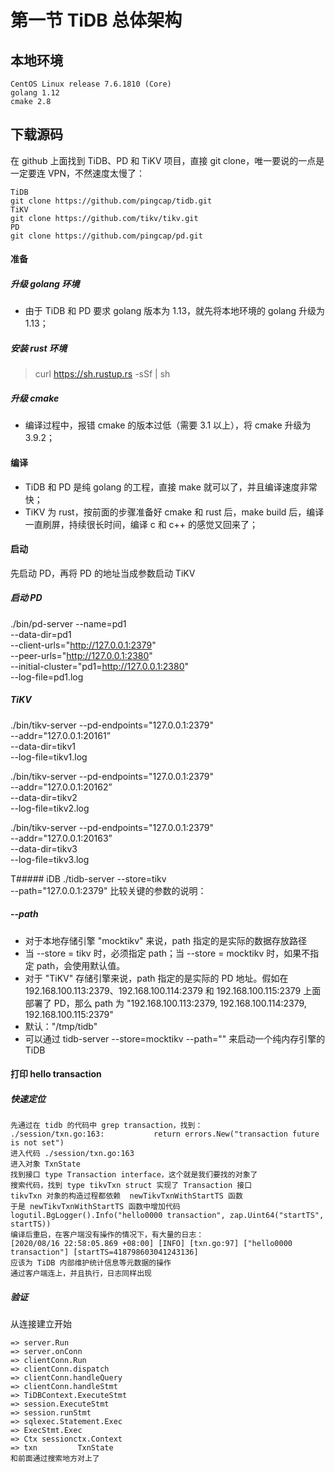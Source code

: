 # 第一节 TiDB 总体架构

## 本地环境
```
CentOS Linux release 7.6.1810 (Core)
golang 1.12
cmake 2.8
```

## 下载源码

在 github 上面找到 TiDB、PD 和 TiKV 项目，直接 git clone，唯一要说的一点是一定要连 VPN，不然速度太慢了：
```
TiDB
git clone https://github.com/pingcap/tidb.git
TiKV
git clone https://github.com/tikv/tikv.git
PD
git clone https://github.com/pingcap/pd.git
```

#### 准备
##### 升级 golang 环境
* 由于 TiDB 和 PD 要求 golang 版本为 1.13，就先将本地环境的 golang 升级为 1.13；
##### 安装 rust 环境
> curl https://sh.rustup.rs -sSf | sh
##### 升级 cmake
* 编译过程中，报错 cmake 的版本过低（需要 3.1 以上），将 cmake 升级为 3.9.2；

#### 编译 
* TiDB 和 PD 是纯 golang 的工程，直接 make 就可以了，并且编译速度非常快；
* TiKV 为 rust，按前面的步骤准备好 cmake 和 rust 后，make build 后，编译一直刷屏，持续很长时间，编译 c 和 c++ 的感觉又回来了；

#### 启动
先启动 PD，再将 PD 的地址当成参数启动 TiKV
##### 启动 PD
./bin/pd-server --name=pd1 \
                --data-dir=pd1 \
                --client-urls="http://127.0.0.1:2379" \
                --peer-urls="http://127.0.0.1:2380" \
                --initial-cluster="pd1=http://127.0.0.1:2380" \
                --log-file=pd1.log

##### TiKV
./bin/tikv-server --pd-endpoints="127.0.0.1:2379" \
                --addr="127.0.0.1:20161” \
                --data-dir=tikv1 \
                --log-file=tikv1.log

./bin/tikv-server --pd-endpoints="127.0.0.1:2379" \
                --addr="127.0.0.1:20162” \
                --data-dir=tikv2 \
                --log-file=tikv2.log

./bin/tikv-server --pd-endpoints="127.0.0.1:2379" \
                --addr="127.0.0.1:20163” \
                --data-dir=tikv3 \
                --log-file=tikv3.log

T##### iDB
./tidb-server --store=tikv \
                --path="127.0.0.1:2379"
比较关键的参数的说明：
##### --path
* 对于本地存储引擎 "mocktikv" 来说，path 指定的是实际的数据存放路径
* 当 --store = tikv 时，必须指定 path；当 --store = mocktikv 时，如果不指定 path，会使用默认值。
* 对于 "TiKV" 存储引擎来说，path 指定的是实际的 PD 地址。假如在 192.168.100.113:2379、192.168.100.114:2379 和 192.168.100.115:2379 上面部署了 PD，那么 path 为 "192.168.100.113:2379, 192.168.100.114:2379, 192.168.100.115:2379"
* 默认："/tmp/tidb"
* 可以通过 tidb-server --store=mocktikv --path="" 来启动一个纯内存引擎的 TiDB

#### 打印 hello transaction

##### 快速定位
```
先通过在 tidb 的代码中 grep transaction，找到：
./session/txn.go:163:           return errors.New("transaction future is not set")
进入代码 ./session/txn.go:163
进入对象 TxnState
找到接口 type Transaction interface，这个就是我们要找的对象了
搜索代码，找到 type tikvTxn struct 实现了 Transaction 接口
tikvTxn 对象的构造过程都依赖  newTikvTxnWithStartTS 函数
于是 newTikvTxnWithStartTS 函数中增加代码 
logutil.BgLogger().Info("hello0000 transaction", zap.Uint64("startTS", startTS))
编译后重启，在客户端没有操作的情况下，有大量的日志：
[2020/08/16 22:58:05.869 +08:00] [INFO] [txn.go:97] ["hello0000 transaction"] [startTS=418798603041243136]
应该为 TiDB 内部维护统计信息等元数据的操作
通过客户端连上，并且执行，日志同样出现
```

##### 验证
从连接建立开始
```
=> server.Run  
=> server.onConn
=> clientConn.Run 
=> clientConn.dispatch
=> clientConn.handleQuery
=> clientConn.handleStmt
=> TiDBContext.ExecuteStmt
=> session.ExecuteStmt
=> session.runStmt
=> sqlexec.Statement.Exec
=> ExecStmt.Exec
=> Ctx sessionctx.Context
=> txn         TxnState
和前面通过搜索地方对上了
```
